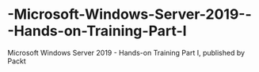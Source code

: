 


# -Microsoft-Windows-Server-2019---Hands-on-Training-Part-I
 Microsoft Windows Server 2019 - Hands-on Training Part I, published by Packt
